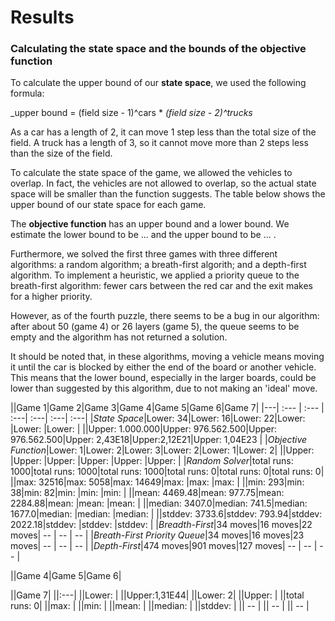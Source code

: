 # Results
### Calculating the state space and the bounds of the objective function
To calculate the upper bound of our **state space**, we used the following formula:  

  _upper bound = (field size - 1)^cars * _(field size - 2)^trucks_  

  As a car has a length of 2, it can move 1 step less than the total size of the
field. A truck has a length of 3, so it cannot move more than 2 steps less than
the size of the field.  

  To calculate the state space of the game, we allowed the vehicles to overlap. In
fact, the vehicles are not allowed to overlap, so the actual state space will be
smaller than the function suggests. The table below shows the upper bound of our
state space for each game.  

  The **objective function** has an upper bound and a lower bound. We estimate the
lower bound to be ... and the upper bound to be ... .  

  Furthermore, we solved the first three games with three different algorithms:
a random algorithm; a breath-first algorith; and a depth-first algorithm. To implement
a heuristic, we applied a priority queue to the breath-first algorithm: fewer cars
between the red car and the exit makes for a higher priority.

  However, as of the fourth puzzle, there seems to be a bug in our algorithm:
after about 50 (game 4) or 26 layers (game 5), the queue seems to be empty and
the algorithm has not returned a solution.

  It should be noted that, in these algorithms, moving a vehicle means moving it
 until the car is blocked by either the end of the board or another vehicle.
 This means that the lower bound, especially in the larger boards, could be lower
 than suggested by this algorithm, due to not making an 'ideal' move.

||Game 1|Game 2|Game 3|Game 4|Game 5|Game 6|Game 7|
|---| :--- | :--- | :---| :---| :---| :---|
|_State Space_|Lower: 34|Lower: 16|Lower: 22|Lower: |Lower: |Lower: |
||Upper: 1.000.000|Upper: 976.562.500|Upper: 976.562.500|Upper: 2,43E18|Upper:2,12E21|Upper: 1,04E23 |
|_Objective Function_|Lower: 1|Lower: 2|Lower: 3|Lower: 2|Lower: 1|Lower: 2|
||Upper: |Upper: |Upper: |Upper: |Upper: |Upper: |
|_Random Solver_|total runs: 1000|total runs: 1000|total runs: 1000|total runs: 0|total runs: 0|total runs: 0|
||max: 32516|max: 5058|max: 14649|max: |max: |max: |
||min: 293|min: 38|min: 82|min: |min: |min: |
||mean: 4469.48|mean: 977.75|mean: 2284.88|mean: |mean: |mean: |
||median: 3407.0|median: 741.5|median: 1677.0|median: |median: |median: |
||stddev: 3733.6|stddev: 793.94|stddev: 2022.18|stddev: |stddev: |stddev: |
|_Breadth-First_|34 moves|16 moves|22 moves| -- | -- | -- |
|_Breath-First Priority Queue_|34 moves|16 moves|23 moves| -- | -- | -- |
|_Depth-First_|474 moves|901 moves|127 moves| -- | -- | -- |


||Game 4|Game 5|Game 6|



||Game 7|
||:---|
||Lower: |
||Upper:1,31E44|
||Lower: 2|
||Upper: |
||total runs: 0|
||max: |
||min: |
||mean: |
||median: |
||stddev: |
|| -- |
|| -- |
|| -- |
